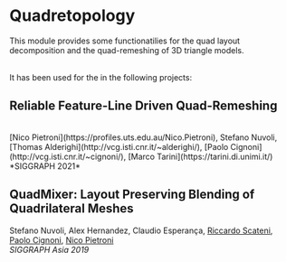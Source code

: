 # Quadretopology

This module provides some functionatilies for the quad layout decomposition and the quad-remeshing of 3D triangle models.
<br /><br />

It has been used for the in the following projects:

## Reliable Feature-Line Driven Quad-Remeshing
<br/>
[Nico Pietroni](https://profiles.uts.edu.au/Nico.Pietroni), Stefano Nuvoli, 
[Thomas Alderighi](http://vcg.isti.cnr.it/~alderighi/), [Paolo Cignoni](http://vcg.isti.cnr.it/~cignoni/), [Marco Tarini](https://tarini.di.unimi.it/)<br/>
*SIGGRAPH 2021*

## QuadMixer: Layout Preserving Blending of Quadrilateral Meshes

Stefano Nuvoli, Alex Hernandez, Claudio Esperança, [Riccardo Scateni](http://people.unica.it/riccardoscateni/), [Paolo Cignoni](http://vcg.isti.cnr.it/~cignoni/), [Nico Pietroni](https://profiles.uts.edu.au/Nico.Pietroni)<br/>
*SIGGRAPH Asia 2019*

